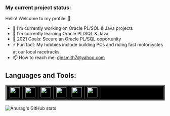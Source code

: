 ### My current project status:

Hello! Welcome to my profile! 🤝

- 🔭 I’m currently working on Oracle PL/SQL & Java projects
- 🌱 I’m currently learning Oracle PL/SQL & Java
- 🥅 2021 Goals: Secure an Oracle PL/SQL opportunity 
- ⚡ Fun fact: My hobbies include building PCs and riding fast motorcycles at our local racetracks.
- 📫 How to reach me: djnsmith7@yahoo.com

## Languages and Tools:

<table border=5 bgcolor='black'>
      <tr>
        <td><img height="32" width="32" src="https://cdn.jsdelivr.net/npm/simple-icons@v4/icons/oracle.svg" />
        <td><img height="32" width="32" src="https://cdn.jsdelivr.net/npm/simple-icons@v4/icons/java.svg" />
        <td><img height="32" width="32" src="https://cdn.jsdelivr.net/npm/simple-icons@v4/icons/eclipseide.svg" />
        <td><img height="32" width="32" src="https://cdn.jsdelivr.net/npm/simple-icons@v4/icons/visualstudiocode.svg" />
        <td><img height="32" width="32" src="https://cdn.jsdelivr.net/npm/simple-icons@v4/icons/microsoftoffice.svg" />
        <td><img height="32" width="32" src="https://cdn.jsdelivr.net/npm/simple-icons@v4/icons/googlesheets.svg" />
      </tr>
</table>
  
![Anurag's GitHub stats](https://github-readme-stats.vercel.app/api?username=djnsmith7&theme=tokyonight&show_icons=true)
